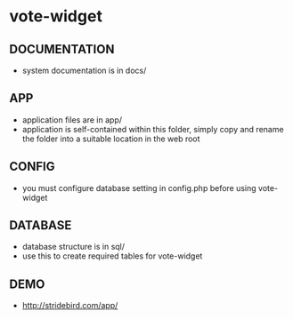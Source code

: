 vote-widget
===========

## DOCUMENTATION
* system documentation is in docs/

## APP
* application files are in app/
* application is self-contained within this folder, simply copy and rename the folder into a suitable location in the web root

## CONFIG
* you must configure database setting in config.php before using vote-widget

## DATABASE
* database structure is in sql/
* use this to create required tables for vote-widget

## DEMO 
* http://stridebird.com/app/
